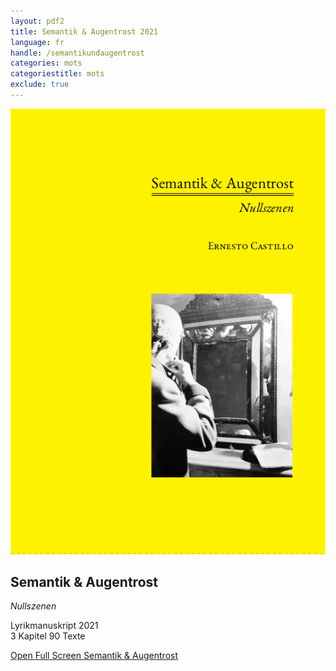 ```yaml
---
layout: pdf2
title: Semantik & Augentrost 2021
language: fr
handle: /semantikundaugentrost
categories: mots
categoriestitle: mots
exclude: true
---
```

<a href="/pdf/web/viewer.html?file=semantikundaugentrost.pdf" target="_blank" title="Semantik & Augentrost"><img src="/images/semantikundaugentrost.png" alt="Semantik & Augentrost" class="img-pdf"></a>

## Semantik & Augentrost
*Nullszenen*  

Lyrikmanuskript 2021  
3 Kapitel 90 Texte    

<a href="/pdf/web/viewer.html?file=semantikundaugentrost.pdf" target="_blank">Open Full Screen Semantik & Augentrost</a>

<!--<iframe id="pdf-js-viewer" src="/pdf/web/viewer.html?file=semantikundaugentrost.pdf#page=1&zoom=page-width&pagemode=bookmarks" title="webviewer" frameborder="0" width="100%" height="400"></iframe>-->  
<br style="clear:both" />
